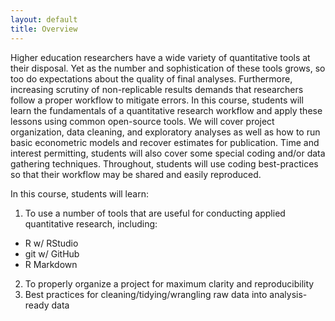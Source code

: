 ```yaml
---
layout: default
title: Overview
---
```


Higher education researchers have a wide variety of quantitative tools
at their disposal. Yet as the number and sophistication of these tools
grows, so too do expectations about the quality of final
analyses. Furthermore, increasing scrutiny of non-replicable results
demands that researchers follow a proper workflow to mitigate
errors. In this course, students will learn the fundamentals of a
quantitative research workflow and apply these lessons using common
open-source tools. We will cover project organization, data cleaning,
and exploratory analyses as well as how to run basic econometric
models and recover estimates for publication. Time and interest
permitting, students will also cover some special coding and/or data
gathering techniques. Throughout, students will use coding
best-practices so that their workflow may be shared and easily
reproduced.

In this course, students will learn:

1. To use a number of tools that are useful for conducting applied
   quantitative research, including:  
  - R w/ RStudio  
  - git w/ GitHub  
  - R Markdown  
2. To properly organize a project for maximum clarity and
   reproducibility  
3. Best practices for cleaning/tidying/wrangling raw data into
   analysis-ready data


